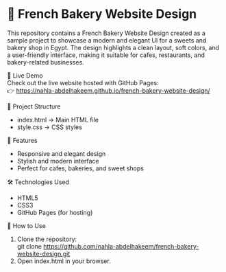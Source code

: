 # 🍰 French Bakery Website Design  

This repository contains a French Bakery Website Design created as a sample project to showcase a modern and elegant UI for a sweets and bakery shop in Egypt. The design highlights a clean layout, soft colors, and a user-friendly interface, making it suitable for cafes, restaurants, and bakery-related businesses.  

🚀 Live Demo  
Check out the live website hosted with GitHub Pages:  
👉 https://nahla-abdelhakeem.github.io/french-bakery-website-design/ 

📂 Project Structure  
- index.html → Main HTML file  
- style.css → CSS styles    

🎨 Features  
- Responsive and elegant design  
- Stylish and modern interface  
- Perfect for cafes, bakeries, and sweet shops  

🛠️ Technologies Used  
- HTML5  
- CSS3  
- GitHub Pages (for hosting)  

📌 How to Use  
1. Clone the repository:  
   git clone https://github.com/nahla-abdelhakeem/french-bakery-website-design.git 
2. Open index.html in your browser.  
